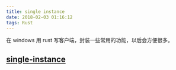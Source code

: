 ```yaml
---
title: single instance
date: 2018-02-03 01:16:12
tags: Rust
---
```

在 windows 用 rust 写客户端，封装一些常用的功能，以后会方便很多。
## [single-instance](https://github.com/WLBF/single-instance)